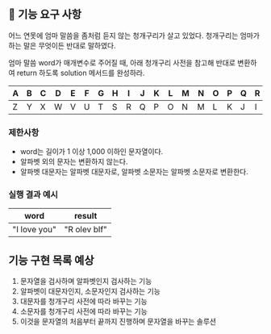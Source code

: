 ## 🚀 기능 요구 사항

어느 연못에 엄마 말씀을 좀처럼 듣지 않는 청개구리가 살고 있었다. 청개구리는 엄마가 하는 말은 무엇이든 반대로 말하였다.

엄마 말씀 word가 매개변수로 주어질 때, 아래 청개구리 사전을 참고해 반대로 변환하여 return 하도록 solution 메서드를 완성하라.

| A | B | C | D | E | F | G | H | I | J | K | L | M | N | O | P | Q | R | S | T | U | V | W | X | Y | Z |
| --- | --- | --- | --- | --- | --- | --- | --- | --- | --- | --- | --- | --- | --- | --- | --- | --- | --- | --- | --- | --- | --- | --- | --- | --- | --- |
| Z | Y | X | W | V | U | T | S | R | Q | P | O | N | M | L | K | J | I | H | G | F | E | D | C | B | A |

### 제한사항

- word는 길이가 1 이상 1,000 이하인 문자열이다.
- 알파벳 외의 문자는 변환하지 않는다.
- 알파벳 대문자는 알파벳 대문자로, 알파벳 소문자는 알파벳 소문자로 변환한다.

### 실행 결과 예시

| word | result |
| --- | --- |
| "I love you" | "R olev blf" |

## 기능 구현 목록 예상

1. 문자열을 검사하며 알파벳인지 검사하는 기능
2. 알파벳이 대문자인지, 소문자인지 검사하는 기능
3. 대문자를 청개구리 사전에 따라 바꾸는 기능
4. 소문자를 청개구리 사전에 따라 바꾸는 기능
5. 이것을 문자열의 처음부터 끝까지 진행하며 문자열을 바꾸는 솔루션